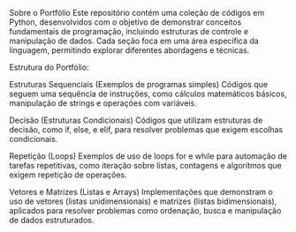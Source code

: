 Sobre o Portfólio
Este repositório contém uma coleção de códigos em Python, desenvolvidos com o objetivo de demonstrar conceitos fundamentais de programação, incluindo estruturas de controle e manipulação de dados. 
Cada seção foca em uma área específica da linguagem, permitindo explorar diferentes abordagens e técnicas.

Estrutura do Portfólio:

Estruturas Sequenciais
(Exemplos de programas simples) Códigos que seguem uma sequência de instruções, como cálculos matemáticos básicos, manipulação de strings e operações com variáveis.

Decisão (Estruturas Condicionais)
Códigos que utilizam estruturas de decisão, como if, else, e elif, para resolver problemas que exigem escolhas condicionais.

Repetição (Loops)
Exemplos de uso de loops for e while para automação de tarefas repetitivas, como iteração sobre listas, contagens e algoritmos que exigem repetição de operações.

Vetores e Matrizes (Listas e Arrays)
Implementações que demonstram o uso de vetores (listas unidimensionais) e matrizes (listas bidimensionais), aplicados para resolver problemas como ordenação, busca e manipulação de dados estruturados.
